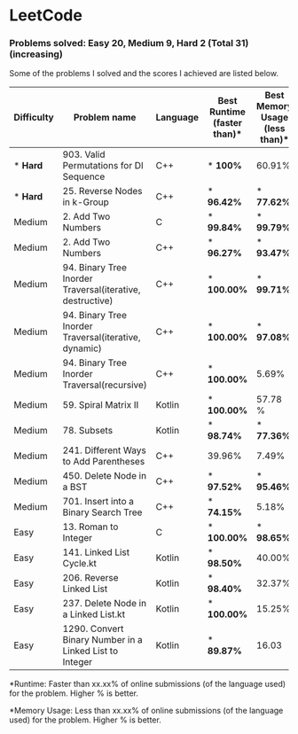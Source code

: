 # LeetCode


### **Problems solved:  Easy 20,  Medium 9,  Hard 2  (Total 31) (increasing)**

Some of the problems I solved and the scores I achieved are listed below.

| Difficulty  | Problem name | Language | Best Runtime (faster than)* | Best Memory Usage (less than)* |
| ------------- | ------------- | ------------- | ------------- | ------------- |
| * **Hard**  | 903. Valid Permutations for DI Sequence  | C++ | * **100%**  | 60.91% |
| * **Hard**  | 25. Reverse Nodes in k-Group  | C++ | * **96.42%**  | * **77.62%** |
| Medium  | 2. Add Two Numbers | C | * **99.84%** | * **99.79%** |
| Medium  | 2. Add Two Numbers | C++ | * **96.27%** | * **93.47%** |
| Medium  | 94. Binary Tree Inorder Traversal(iterative, destructive) | C++ | * **100.00%** | * **99.71%** |
| Medium  | 94. Binary Tree Inorder Traversal(iterative, dynamic) | C++ | * **100.00%** | * **97.08%** |
| Medium  | 94. Binary Tree Inorder Traversal(recursive) | C++ | * **100.00%** | 5.69% |
| Medium  | 59. Spiral Matrix II | Kotlin | * **100.00%** | 57.78 % |
| Medium  | 78. Subsets  | Kotlin | * **98.74%** | * **77.36%** |
| Medium  | 241. Different Ways to Add Parentheses | C++ | 39.96% | 7.49% |
| Medium  | 450. Delete Node in a BST | C++ | * **97.52%** | * **95.46%** |
| Medium  | 701. Insert into a Binary Search Tree  | C++ | * **74.15%** | 5.18% |
| Easy  | 13. Roman to Integer | C | * **100.00%** | * **98.65%** | 
| Easy  | 141. Linked List Cycle.kt | Kotlin | * **98.50%** | 40.00% | 
| Easy  | 206. Reverse Linked List | Kotlin | * **98.40%** | 32.37% | 
| Easy  | 237. Delete Node in a Linked List.kt | Kotlin | * **100.00%** | 15.25% | 
| Easy  | 1290. Convert Binary Number in a Linked List to Integer | Kotlin | * **89.87%** | 16.03 | 




*Runtime: Faster than xx.xx% of online submissions (of the language used) for the problem. Higher % is better.


*Memory Usage: Less than xx.xx% of online submissions (of the language used) for the problem. Higher % is better.


